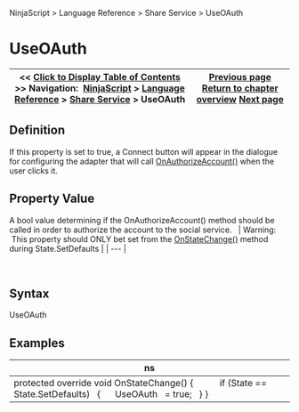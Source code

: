 ﻿
NinjaScript > Language Reference > Share Service > UseOAuth
# UseOAuth
| << [Click to Display Table of Contents](isauthorizationrequired.md) >> **Navigation:**     [NinjaScript](ninjascript.md) > [Language Reference](language_reference_wip.md) > [Share Service](share_service.md) > UseOAuth | [Previous page](icon.md) [Return to chapter overview](share_service.md) [Next page](isconfigured.md) |
| --- | --- |
## Definition
If this property is set to true, a Connect button will appear in the dialogue for configuring the adapter that will call [OnAuthorizeAccount()](onauthorizeaccount.md) when the user clicks it.
## 
## Property Value
A bool value determining if the OnAuthorizeAccount() method should be called in order to authorize the account to the social service.
 
| Warning:  This property should ONLY bet set from the [OnStateChange()](onstatechange.md) method during State.SetDefaults |
| --- |

 
## Syntax
UseOAuth
 
## 
## Examples
| ns |
| --- |
| protected override void OnStateChange() {             if (State == State.SetDefaults)    {       UseOAuth   = true;    } } |
